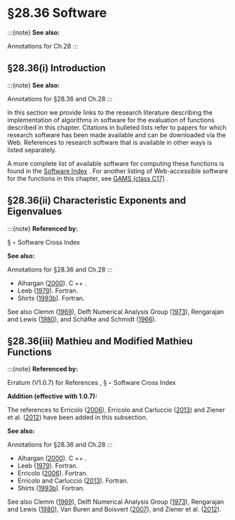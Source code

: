 # §28.36 Software

:::{note}
**See also:**

Annotations for Ch.28
:::


## §28.36(i) Introduction

:::{note}
**See also:**

Annotations for §28.36 and Ch.28
:::

In this section we provide links to the research literature describing the implementation of algorithms in software for the evaluation of functions described in this chapter. Citations in bulleted lists refer to papers for which research software has been made available and can be downloaded via the Web. References to research software that is available in other ways is listed separately.

A more complete list of available software for computing these functions is found in the [Software Index](./software/index.md) . For another listing of Web-accessible software for the functions in this chapter, see [GAMS (class C17)](https://gams.nist.gov/serve.cgi/Class/C17/) .


## §28.36(ii) Characteristic Exponents and Eigenvalues

:::{note}
**Referenced by:**

§ ‣ Software Cross Index

**See also:**

Annotations for §28.36 and Ch.28
:::

* Alhargan ([2000](./bib/index.html#bib59 "Algorithm 804: Subroutines for the computation of Mathieu functions of integer orders")). C ++ .
* Leeb ([1979](./bib/L.html#bib1398 "Algorithm 537: Characteristic values of Mathieu’s differential equation")). Fortran.
* Shirts ([1993b](./bib/S.html#bib2069 "Algorithm 721: MTIEU1 and MTIEU2: Two subroutines to compute eigenvalues and solutions to Mathieu’s differential equation for noninteger and integer order")). Fortran.

See also Clemm ([1969](./bib/C.html#bib521 "Algorithm 352: Characteristic values and associated solutions of Mathieu’s differential equation")), Delft Numerical Analysis Group ([1973](./bib/D.html#bib645 "On the computation of Mathieu functions")), Rengarajan and Lewis ([1980](./bib/R.html#bib1944 "Mathieu functions of integral orders and real arguments")), and Schäfke and Schmidt ([1966](./bib/S.html#bib2007 "Ein Verfahren zur Berechnung des charakteristischen Exponenten der Mathieuschen Differentialgleichung III")).


## §28.36(iii) Mathieu and Modified Mathieu Functions

:::{note}
**Referenced by:**

Erratum (V1.0.7) for References , § ‣ Software Cross Index

**Addition (effective with 1.0.7):**

The references to Erricolo ([2006](./bib/E.html#bib2827 "Algorithm 861: Fortran 90 subroutines for computing the expansion coefficients of Mathieu functions using Blanch’s algorithm")), Erricolo and Carluccio ([2013](./bib/E.html#bib2828 "Algorithm 934: Fortran 90 subroutines to compute Mathieu functions for complex values of the parameter")) and Ziener et al. ([2012](./bib/Z.html#bib2801 "Mathieu functions for purely imaginary parameters")) have been added in this subsection.

**See also:**

Annotations for §28.36 and Ch.28
:::

* Alhargan ([2000](./bib/index.html#bib59 "Algorithm 804: Subroutines for the computation of Mathieu functions of integer orders")). C ++ .
* Leeb ([1979](./bib/L.html#bib1398 "Algorithm 537: Characteristic values of Mathieu’s differential equation")). Fortran.
* Erricolo ([2006](./bib/E.html#bib2827 "Algorithm 861: Fortran 90 subroutines for computing the expansion coefficients of Mathieu functions using Blanch’s algorithm")). Fortran.
* Erricolo and Carluccio ([2013](./bib/E.html#bib2828 "Algorithm 934: Fortran 90 subroutines to compute Mathieu functions for complex values of the parameter")). Fortran.
* Shirts ([1993b](./bib/S.html#bib2069 "Algorithm 721: MTIEU1 and MTIEU2: Two subroutines to compute eigenvalues and solutions to Mathieu’s differential equation for noninteger and integer order")). Fortran.

See also Clemm ([1969](./bib/C.html#bib521 "Algorithm 352: Characteristic values and associated solutions of Mathieu’s differential equation")), Delft Numerical Analysis Group ([1973](./bib/D.html#bib645 "On the computation of Mathieu functions")), Rengarajan and Lewis ([1980](./bib/R.html#bib1944 "Mathieu functions of integral orders and real arguments")), Van Buren and Boisvert ([2007](./bib/V.html#bib2710 "Accurate calculation of the modified Mathieu functions of integer order")), and Ziener et al. ([2012](./bib/Z.html#bib2801 "Mathieu functions for purely imaginary parameters")).
